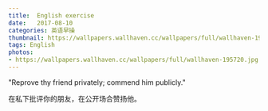 ```yaml
---
title:  English exercise
date:   2017-08-10
categories: 英语早操
thumbnail: https://wallpapers.wallhaven.cc/wallpapers/full/wallhaven-195720.jpg
tags: English
photos:
- https://wallpapers.wallhaven.cc/wallpapers/full/wallhaven-195720.jpg
---
```


"Reprove thy friend privately; commend him publicly."
<p>在私下批评你的朋友，在公开场合赞扬他。</p>
